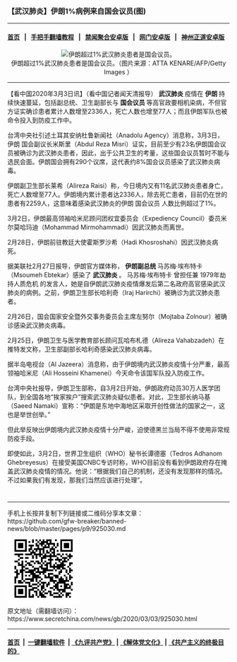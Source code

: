 ### 【武汉肺炎】伊朗1%病例来自国会议员(图)
------------------------

#### [首页](https://github.com/gfw-breaker/banned-news/blob/master/README.md) &nbsp;&nbsp;|&nbsp;&nbsp; [手把手翻墙教程](https://github.com/gfw-breaker/guides/wiki) &nbsp;&nbsp;|&nbsp;&nbsp; [禁闻聚合安卓版](https://github.com/gfw-breaker/bn-android) &nbsp;&nbsp;|&nbsp;&nbsp; [网门安卓版](https://github.com/oGate2/oGate) &nbsp;&nbsp;|&nbsp;&nbsp; [神州正道安卓版](https://github.com/SzzdOgate/update) 



<div class="article_right" style="fone-color:#000">
 <p style="text-align:center">
  <img alt="伊朗超过1%武汉肺炎患者是国会议员。" src="//img3.secretchina.com/pic/2020/1-6/p2598292a644990293-ss.jpg" style="height:337px; width:600px"/>
  <br>
   伊朗超过1%武汉肺炎患者是国会议员。（图片来源：ATTA KENARE/AFP/Getty Images ）
   <span id="hideid" name="hideid" style="color:red;display:none;">
    <span href="https://www.secretchina.com">
    </span>
   </span>
  </br>
 </p>
 <div id="txt-mid1-t21-2017">
  

---


  </div>
 </div>
 <p>
  【看中国2020年3月3日讯】（看中国记者闻天清报导）
  <strong>
   <span href="https://www.secretchina.com/news/gb/tag/武汉肺炎" target="_blank">
    武汉肺炎
   </span>
  </strong>
  疫情在
  <strong>
   伊朗
  </strong>
  持续快速蔓延，包括副总统、卫生副部长与
  <strong>
   国会议员
  </strong>
  等高官政要相机染病，不但官方证实确诊患者累计人数增至2336人，死亡人数也增至77人；而且伊朗军队也被命令投入到防疫工作中。
  <span id="hideid" name="hideid" style="color:red;display:none;">
   <span href="https://www.secretchina.com">
   </span>
  </span>
 </p>
 <p>
  台湾中央社引述土耳其安纳杜鲁新闻社（Anadolu Agency）消息称，3月3日，
  <span href="https://www.secretchina.com/news/gb/tag/伊朗" target="_blank">
   伊朗
  </span>
  国会副议长米斯里（Abdul Reza Misri）证实，目前至少有23名伊朗国会议员被确诊为武汉肺炎患者，因此，出于公共卫生的考量，这些国会议员暂时不能与选民会面。伊朗国会拥有290个议席，这代表约8%国会议员感染了武汉肺炎病毒。
 </p>
 <p>
  伊朗副卫生部长莱希（Alireza Raisi）称，今日境内又有11名武汉肺炎患者身亡，死亡人数增至77人。伊朗境内累计患者达2336人，除去死亡患者，目前仍在世的患者有2259人，这意味着感染武汉肺炎的伊朗
  <span href="https://www.secretchina.com/news/gb/tag/国会议员" target="_blank">
   国会议员
  </span>
  人数比例超过了1%。
 </p>
 <p>
  3月2日，伊朗最高领袖哈米尼顾问团权宜委员会（Expediency Council）委员米尔莫哈玛迪（Mohammad Mirmohammadi）因武汉肺炎而离世。
 </p>
 <p>
  2月28日，伊朗前驻教廷大使霍斯罗沙希（Hadi Khosroshahi）因武汉肺炎病死。
 </p>
 <p>
  据美联社2月27日报导，伊朗官方媒体称，
  <strong>
   伊朗副总统
  </strong>
  马苏梅·埃布特卡（Msoumeh Ebtekar）感染了
  <strong>
   武汉肺炎
  </strong>
  。
  <span href="https://en.wikipedia.org/wiki/Masoumeh_Ebtekar" target="_blank">
   马苏梅·埃布特卡
  </span>
  曾担任兼
  <span href="https://zh.wikipedia.org/wiki/%E4%BC%8A%E6%9C%97%E4%BA%BA%E8%B4%A8%E5%8D%B1%E6%9C%BA" target="_blank">
   1979年劫持人质危机
  </span>
  的发言人，她是自伊朗武汉肺炎疫情爆发后第二名政府高官感染武汉肺炎的病例。之前，伊朗卫生部长哈利奇（Iraj Harirchi）被确诊为武汉肺炎患者。
 </p>
 <p>
  2月26日，国会国家安全暨外交事务委员会主席左努尔（Mojtaba Zolnour）被确诊感染武汉肺炎病毒。
 </p>
 <p>
  2月25日，伊朗卫生与医学教育部长顾问瓦哈布札德（Alireza Vahabzadeh）在推特发文称，卫生部副部长哈利奇感染武汉肺炎病毒。
 </p>
 <p>
  据半岛电视台（Al Jazeera）消息称，由于伊朗境内武汉肺炎疫情十分严重，最高领袖哈米尼（Ali Hosseini Khamenei）今天命令该国军队投入防疫工作。
 </p>
 <p>
  台湾中央社报导，伊朗卫生部称，自3月2日开始，伊朗政府动员30万人医学团队，到全国各地“挨家挨户”搜索武汉肺炎疑似患者。对此，卫生部长纳马基（Saeed Namaki）宣称：“伊朗是东地中海地区采取开创性做法的国家之一，这也是举世创举。”
 </p>
 <p>
  但此举反映出伊朗境内武汉肺炎疫情十分严峻，迫使德黑兰当局不得不使用非常规防疫手段。
 </p>
 <p>
  即使如此，3月2日，世界卫生组织（WHO）秘书长谭德塞（Tedros Adhanom Ghebreyesus）在接受美国CNBC专访时称，WHO目前没有看到伊朗政府存在掩盖武汉肺炎疫情的情况。他说：“根据我们自己的机制，还没有发现那样的情况。不过如果我们有发现，那我们当然应该进行处理”。
  <center>
   <div>
    <div id="txt-mid2-t22-2017" style="display: block;  max-height: 351px;  overflow: hidden;">
     <div id="SC-21xxx">
     </div>
     <ins class="adsbygoogle" data-ad-client="ca-pub-1276641434651360" data-ad-format="auto" data-ad-slot="4301710469" data-full-width-responsive="true" style="display:block">
     </ins>
    </div>
   </div>
  </center>
  <div style="padding-top:12px;">
  </div>
 </p>
</div>

<hr/>
手机上长按并复制下列链接或二维码分享本文章：<br/>
https://github.com/gfw-breaker/banned-news/blob/master/pages/p9/925030.md <br/>
<a href='https://github.com/gfw-breaker/banned-news/blob/master/pages/p9/925030.md'><img src='https://github.com/gfw-breaker/banned-news/blob/master/pages/p9/925030.md.png'/></a> <br/>
原文地址（需翻墙访问）：https://www.secretchina.com/news/gb/2020/03/03/925030.html


------------------------
#### [首页](https://github.com/gfw-breaker/banned-news/blob/master/README.md) &nbsp;|&nbsp; [一键翻墙软件](https://github.com/gfw-breaker/nogfw/blob/master/README.md) &nbsp;| [《九评共产党》](https://github.com/gfw-breaker/9ping.md/blob/master/README.md#九评之一评共产党是什么) | [《解体党文化》](https://github.com/gfw-breaker/jtdwh.md/blob/master/README.md) | [《共产主义的终极目的》](https://github.com/gfw-breaker/gczydzjmd.md/blob/master/README.md)


<img src='http://gfw-breaker.win/banned-news/pages/p9/925030.md' width='0px' height='0px'/>